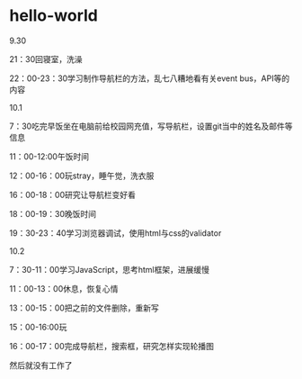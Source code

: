 # hello-world

9.30

21：30回寝室，洗澡

22：00-23：30学习制作导航栏的方法，乱七八糟地看有关event bus，API等的内容

10.1

7：30吃完早饭坐在电脑前给校园网充值，写导航栏，设置git当中的姓名及邮件等信息

11：00-12:00午饭时间

12：00-16：00玩stray，睡午觉，洗衣服

16：00-18：00研究让导航栏变好看

18：00-19：30晚饭时间

19：30-23：40学习浏览器调试，使用html与css的validator

10.2

7：30-11：00学习JavaScript，思考html框架，进展缓慢

11：00-13：00休息，恢复心情

13：00-15：00把之前的文件删除，重新写

15：00-16:00玩

16：00-17：00完成导航栏，搜索框，研究怎样实现轮播图

然后就没有工作了
